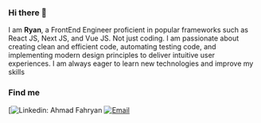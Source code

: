 ### Hi there 👋

I am **Ryan**, a FrontEnd Engineer proficient in popular frameworks such as React JS, Next JS, and Vue JS. Not just coding. I am passionate about creating clean and efficient code, automating testing code, and implementing modern design principles to deliver intuitive user experiences. I am always eager to learn new technologies and improve my skills

### Find me

[![Linkedin: Ahmad Fahryan](https://img.shields.io/badge/-Ahmad_Fahryan-blue?style=flat-square&logo=linkedin&link=https%3A%2F%2Fwww.linkedin.com%2Fin%2Fahmad-fahryan-46b699a5%2F)
<a href="mailto:ahmadfahryan66@gmail.com"><img alt="Email" src="https://img.shields.io/badge/-Ahmad_Fahryan-blue?style=flat&logo=gmail&logoColor=white&link=https%3A%2F%2Fwww.linkedin.com%2Fin%2Fahmad-fahryan-46b699a5%2F
"></a>
